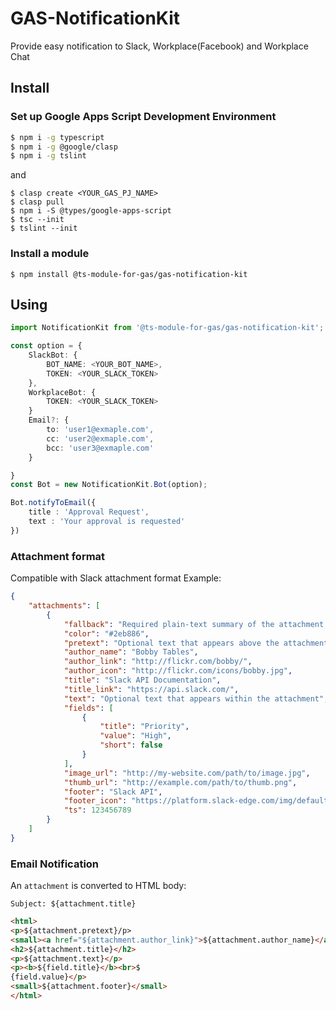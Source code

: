 # GAS-NotificationKit
Provide easy notification to Slack, Workplace(Facebook) and Workplace Chat
## Install
### Set up Google Apps Script Development Environment
```bash
$ npm i -g typescript
$ npm i -g @google/clasp
$ npm i -g tslint
```
and
```
$ clasp create <YOUR_GAS_PJ_NAME>
$ clasp pull
$ npm i -S @types/google-apps-script
$ tsc --init
$ tslint --init
```

### Install a module
```
$ npm install @ts-module-for-gas/gas-notification-kit
```

## Using
```TypeScript
import NotificationKit from '@ts-module-for-gas/gas-notification-kit';

const option = {
    SlackBot: {
        BOT_NAME: <YOUR_BOT_NAME>,
        TOKEN: <YOUR_SLACK_TOKEN>
    },
    WorkplaceBot: {
        TOKEN: <YOUR_SLACK_TOKEN>
    }
    Email?: {
        to: 'user1@exmaple.com',
        cc: 'user2@exmaple.com',
        bcc: 'user3@exmaple.com'
    }

}
const Bot = new NotificationKit.Bot(option);

Bot.notifyToEmail({
    title : 'Approval Request',
    text : 'Your approval is requested'
})
```

### Attachment format
Compatible with Slack attachment format
Example:
```json
{
    "attachments": [
        {
            "fallback": "Required plain-text summary of the attachment.",
            "color": "#2eb886",
            "pretext": "Optional text that appears above the attachment block",
            "author_name": "Bobby Tables",
            "author_link": "http://flickr.com/bobby/",
            "author_icon": "http://flickr.com/icons/bobby.jpg",
            "title": "Slack API Documentation",
            "title_link": "https://api.slack.com/",
            "text": "Optional text that appears within the attachment",
            "fields": [
                {
                    "title": "Priority",
                    "value": "High",
                    "short": false
                }
            ],
            "image_url": "http://my-website.com/path/to/image.jpg",
            "thumb_url": "http://example.com/path/to/thumb.png",
            "footer": "Slack API",
            "footer_icon": "https://platform.slack-edge.com/img/default_application_icon.png",
            "ts": 123456789
        }
    ]
}
```

### Email Notification
An `attachment` is converted to HTML body:
```
Subject: ${attachment.title}
```

```html
<html>
<p>${attachment.pretext}/p>
<small><a href="${attachment.author_link}">${attachment.author_name}</a></small>
<h2>${attachment.title}</h2>
<p>${attachment.text}</p>
<p><b>${field.title}</b><br>$
{field.value}</p>
<small>${attachment.footer}</small>
</html>
```
